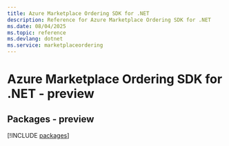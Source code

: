 ```yaml
---
title: Azure Marketplace Ordering SDK for .NET
description: Reference for Azure Marketplace Ordering SDK for .NET
ms.date: 08/04/2025
ms.topic: reference
ms.devlang: dotnet
ms.service: marketplaceordering
---
```

# Azure Marketplace Ordering SDK for .NET - preview
## Packages - preview
[!INCLUDE [packages](marketplace-ordering-index.md)]